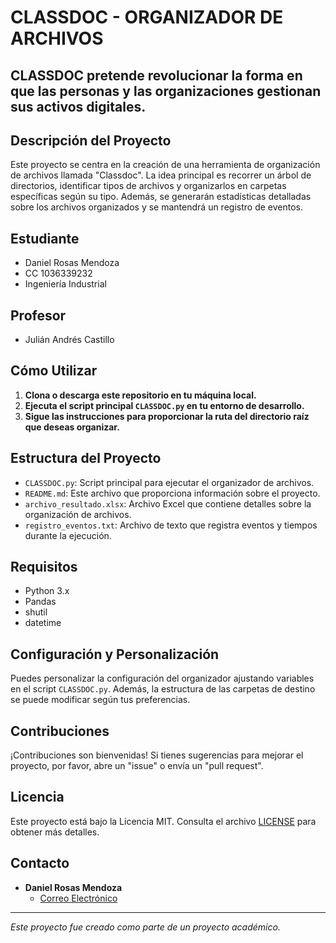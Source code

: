 # CLASSDOC - ORGANIZADOR DE ARCHIVOS

## CLASSDOC pretende revolucionar la forma en que las personas y las organizaciones gestionan sus activos digitales.

## Descripción del Proyecto
Este proyecto se centra en la creación de una herramienta de organización de archivos llamada "Classdoc". La idea principal es recorrer un árbol de directorios, identificar tipos de archivos y organizarlos en carpetas específicas según su tipo. Además, se generarán estadísticas detalladas sobre los archivos organizados y se mantendrá un registro de eventos.

## Estudiante
- Daniel Rosas Mendoza
- CC 1036339232
- Ingeniería Industrial

## Profesor
- Julián Andrés Castillo

## Cómo Utilizar
1. **Clona o descarga este repositorio en tu máquina local.**
2. **Ejecuta el script principal `CLASSDOC.py` en tu entorno de desarrollo.**
3. **Sigue las instrucciones para proporcionar la ruta del directorio raíz que deseas organizar.**

## Estructura del Proyecto
- `CLASSDOC.py`: Script principal para ejecutar el organizador de archivos.
- `README.md`: Este archivo que proporciona información sobre el proyecto.
- `archivo_resultado.xlsx`: Archivo Excel que contiene detalles sobre la organización de archivos.
- `registro_eventos.txt`: Archivo de texto que registra eventos y tiempos durante la ejecución.

## Requisitos
- Python 3.x
- Pandas
- shutil
- datetime

## Configuración y Personalización
Puedes personalizar la configuración del organizador ajustando variables en el script `CLASSDOC.py`. Además, la estructura de las carpetas de destino se puede modificar según tus preferencias.

## Contribuciones
¡Contribuciones son bienvenidas! Si tienes sugerencias para mejorar el proyecto, por favor, abre un "issue" o envía un "pull request".

## Licencia
Este proyecto está bajo la Licencia MIT. Consulta el archivo [LICENSE](LICENSE) para obtener más detalles.

## Contacto
- **Daniel Rosas Mendoza**
  - [Correo Electrónico](mailto:daniel.rosas@udea.edu.co)

---

*Este proyecto fue creado como parte de un proyecto académico.*
